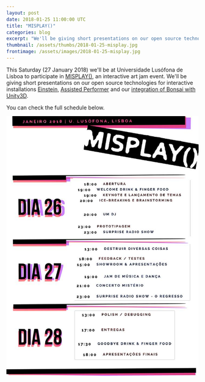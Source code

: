 ```yaml
---
layout: post
date: 2018-01-25 11:00:00 UTC
title: "MISPLAY()"
categories: blog
excerpt: "We'll be giving short presentations on our open source technologies for interactive installations at MISPLAY()"
thumbnail: /assets/thumbs/2018-01-25-misplay.jpg
frontimage: /assets/images/2018-01-25-misplay.jpg
---
```


This Saturday (27 January 2018) we'll be at Universidade Lusófona de Lisboa to participate in [MISPLAY()][4], an interactive art jam event. We'll be giving short presentations on our open source technologies for interactive installations [Einstein][1], [Assisted Performer][2] and our [integration of Bonsai with Unity3D][3].

You can check the full schedule below.

![](/assets/images/2018-01-25-misplay_2.jpg)

[1]: http://artica.cc/products/#einstein
[2]: https://github.com/artica/assisted_performer
[3]: https://bitbucket.org/artica/bonsaiunityconnection/overview
[4]: https://www.facebook.com/jam.misplay/
